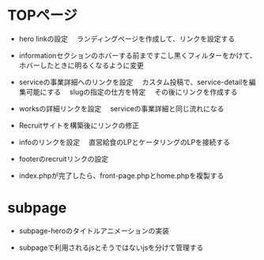 # TOPページ

- hero linkの設定
　ランディングページを作成して、リンクを設定する

- informationセクションのホバーする前まですこし黒くフィルターをかけて、ホバーしたときに明るくなるように変更

- serviceの事業詳細へのリンクを設定
　カスタム投稿で、service-detailを編集可能にする
　slugの指定の仕方を特定
　その後にリンクを作成する

- worksの詳細リンクを設定
　serviceの事業詳細と同じ流れになる

- Recruitサイトを構築後にリンクの修正

- infoのリンクを設定
　直営給食のLPとケータリングのLPを接続する

- footerのrecruitリンクの設定

- index.phpが完了したら、front-page.phpとhome.phpを複製する


# subpage

- subpage-heroのタイトルアニメーションの実装

- subpageで利用されるjsとそうではないjsを分けて管理する
